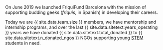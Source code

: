 On June 2019 we launched FriquiFund Barcelona with the mission of supporting budding geeks (*friquis*, in Spanish) in developing their careers.

Today we are {{ site.data.team.size }} members, we have mentorship and internship programs, and over the last {{ site.data.sitetext.years_operating }} years we have donated {{ site.data.sitetext.total_donated }} to {{ site.data.sitetext.n_donated_ngos }} NGOs supporting young <a href="https://en.wikipedia.org/wiki/Science,_technology,_engineering,_and_mathematics" target="_blank">STEM</a> students in need.
